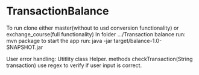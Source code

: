 # TransactionBalance
To run clone either master(without to usd conversion functionality) or exchange_course(full functionality)
In folder .../Transaction balance run: mvn package
to start the app run: java -jar target/balance-1.0-SNAPSHOT.jar

User error handling:
Utitlity class Helper.
methods checkTransaction(String transaction) use regex to verify if user input is correct.
